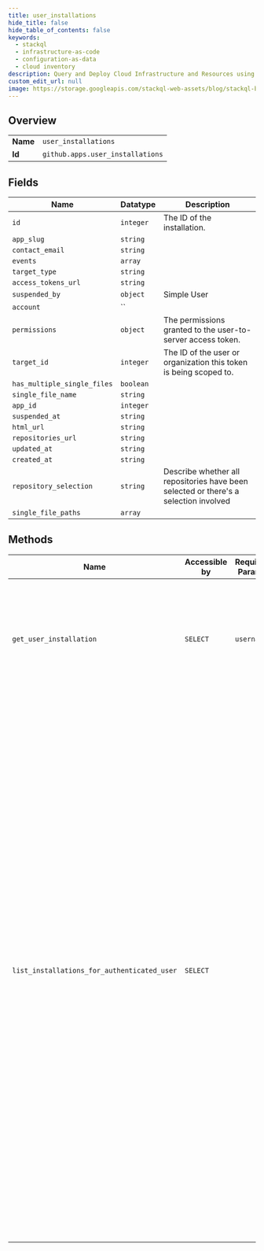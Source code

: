 ```yaml
---
title: user_installations
hide_title: false
hide_table_of_contents: false
keywords:
  - stackql
  - infrastructure-as-code
  - configuration-as-data
  - cloud inventory
description: Query and Deploy Cloud Infrastructure and Resources using SQL
custom_edit_url: null
image: https://storage.googleapis.com/stackql-web-assets/blog/stackql-blog-post-featured-image.png
---
```

  
    

## Overview
<table><tbody>
<tr><td><b>Name</b></td><td><code>user_installations</code></td></tr>
<tr><td><b>Id</b></td><td><code>github.apps.user_installations</code></td></tr>
</tbody></table>

## Fields
| Name | Datatype | Description |
| ---- | -------- | ----------- |
| `id` | `integer` | The ID of the installation. |
| `app_slug` | `string` |  |
| `contact_email` | `string` |  |
| `events` | `array` |  |
| `target_type` | `string` |  |
| `access_tokens_url` | `string` |  |
| `suspended_by` | `object` | Simple User |
| `account` | `` |  |
| `permissions` | `object` | The permissions granted to the user-to-server access token. |
| `target_id` | `integer` | The ID of the user or organization this token is being scoped to. |
| `has_multiple_single_files` | `boolean` |  |
| `single_file_name` | `string` |  |
| `app_id` | `integer` |  |
| `suspended_at` | `string` |  |
| `html_url` | `string` |  |
| `repositories_url` | `string` |  |
| `updated_at` | `string` |  |
| `created_at` | `string` |  |
| `repository_selection` | `string` | Describe whether all repositories have been selected or there's a selection involved |
| `single_file_paths` | `array` |  |
## Methods
| Name | Accessible by | Required Params | Description |
| ---- | ------------- | --------------- | ----------- |
| `get_user_installation` | `SELECT` | `username` | Enables an authenticated GitHub App to find the user’s installation information.<br /><br />You must use a [JWT](https://docs.github.com/apps/building-github-apps/authenticating-with-github-apps/#authenticating-as-a-github-app) to access this endpoint. |
| `list_installations_for_authenticated_user` | `SELECT` |  | Lists installations of your GitHub App that the authenticated user has explicit permission (`:read`, `:write`, or `:admin`) to access.<br /><br />You must use a [user-to-server OAuth access token](https://docs.github.com/apps/building-github-apps/identifying-and-authorizing-users-for-github-apps/#identifying-users-on-your-site), created for a user who has authorized your GitHub App, to access this endpoint.<br /><br />The authenticated user has explicit permission to access repositories they own, repositories where they are a collaborator, and repositories that they can access through an organization membership.<br /><br />You can find the permissions for the installation under the `permissions` key. |
